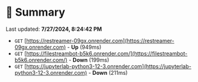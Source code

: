 # 📖 Summary
Last updated: **7/27/2024, 8:24:42 PM**

- `GET` [https://restreamer-09gx.onrender.com](https://restreamer-09gx.onrender.com) - **Up** (949ms)
- `GET` [https://filestreambot-b5k6.onrender.com/](https://filestreambot-b5k6.onrender.com/) - **Down** (199ms)
- `GET` [https://jupyterlab-python3-12-3.onrender.com](https://jupyterlab-python3-12-3.onrender.com) - **Down** (211ms)
